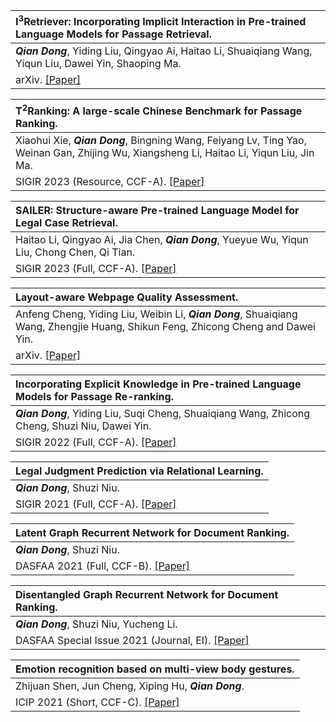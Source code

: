 | **I<sup>3</sup>Retriever: Incorporating Implicit Interaction in Pre-trained Language Models for Passage Retrieval.**|
| :------ |
| ***Qian Dong***, Yiding Liu, Qingyao Ai, Haitao Li, Shuaiqiang Wang, Yiqun Liu, Dawei Yin, Shaoping Ma. |
| arXiv. [\[Paper\]](https://arxiv.org/abs/2306.02371)|

| **T<sup>2</sup>Ranking: A large-scale Chinese Benchmark for Passage Ranking.**| 
| :------ |  
| Xiaohui Xie, ***Qian Dong***, Bingning Wang, Feiyang Lv, Ting Yao, Weinan Gan, Zhijing Wu, Xiangsheng Li, Haitao Li, Yiqun Liu, Jin Ma. |  
| SIGIR 2023 (Resource, CCF-A). [\[Paper\]](https://arxiv.org/pdf/2304.03679)| 

| **SAILER: Structure-aware Pre-trained Language Model for Legal Case Retrieval.**| 
| :------ |  
| Haitao Li, Qingyao Ai, Jia Chen, ***Qian Dong***, Yueyue Wu, Yiqun Liu, Chong Chen, Qi Tian. |  
| SIGIR 2023 (Full, CCF-A). [\[Paper\]](https://arxiv.org/abs/2304.11370)| 

| **Layout-aware Webpage Quality Assessment.**| 
| :------ |  
| Anfeng Cheng, Yiding Liu, Weibin Li, ***Qian Dong***, Shuaiqiang Wang, Zhengjie Huang, Shikun Feng, Zhicong Cheng and Dawei Yin. |  
| arXiv. [\[Paper\]](https://arxiv.org/pdf/2301.12152)| 

| **Incorporating Explicit Knowledge in Pre-trained Language Models for Passage Re-ranking.**|  
| :------ |  
| ***Qian Dong***, Yiding Liu, Suqi Cheng, Shuaiqiang Wang, Zhicong Cheng, Shuzi Niu, Dawei Yin. |  
| SIGIR 2022 (Full, CCF-A). [\[Paper\]](https://Deriq-Qian-Dong.github.io/files/KERM.pdf)| 

| **Legal Judgment Prediction via Relational Learning.**|  
| :------ |  
| ***Qian Dong***, Shuzi Niu. |  
| SIGIR 2021 (Full, CCF-A). [\[Paper\]](https://Deriq-Qian-Dong.github.io/files/LJP.pdf)| 

| **Latent Graph Recurrent Network for Document Ranking.**|  
| :------ |  
| ***Qian Dong***, Shuzi Niu. |  
| DASFAA 2021 (Full, CCF-B). [\[Paper\]](https://Deriq-Qian-Dong.github.io/files/LGRe.pdf)| 

| **Disentangled Graph Recurrent Network for Document Ranking.**|  
| :------ |  
| ***Qian Dong***, Shuzi Niu, Yucheng Li. |  
| DASFAA Special Issue 2021 (Journal, EI). [\[Paper\]](https://Deriq-Qian-Dong.github.io/files/DGRe.pdf)| 

| **Emotion recognition based on multi-view body gestures.**|  
| :------ |  
| Zhijuan Shen, Jun Cheng, Xiping Hu, ***Qian Dong***. |  
| ICIP 2021 (Short, CCF-C). [\[Paper\]](https://Deriq-Qian-Dong.github.io/files/MBGD.pdf)| 
